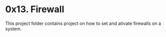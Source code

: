 # 0x13. Firewall

This project folder contains project on how to set and ativate firewalls on a system.
